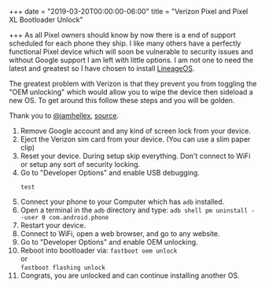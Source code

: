 +++
date = "2019-03-20T00:00:00-06:00"
title = "Verizon Pixel and Pixel XL Bootloader Unlock"

+++
As all Pixel owners should know by now there is a end of support scheduled for each phone they ship. I like many others have a perfectly functional Pixel device which will soon be vulnerable to security issues and without Google support I am left with little options. I am not one to need the latest and greatest so I have chosen to install [LineageOS](https://wiki.lineageos.org/devices/sailfish/install "LineageOS").

The greatest problem with Verizon is that they prevent you from toggling the "OEM unlocking" which would allow you to wipe the device then sideload a new OS. To get around this follow these steps and you will be golden.

Thank you to [@iamhellex](https://twitter.com/iamkellex "Kellen"), [source](https://www.droid-life.com/2018/05/28/verizon-pixel-xl-bootloader-unlock/).

 1. Remove Google account and any kind of screen lock from your device.
 2. Eject the Verizon sim card from your device. (You can use a slim paper clip)
 3. Reset your device. During setup skip everything. Don't connect to WiFi or setup any sort of security locking.
 4. Go to "Developer Options" and enable USB debugging.  
    ```
    test  
    ```
 5. Connect your phone to your Computer which has `adb` installed.
 6. Open a terminal in the `adb` directory and type:
    `adb shell pm uninstall --user 0 com.android.phone`
 7. Restart your device.
 8. Connect to WiFi, open a web browser, and go to any website.
 9. Go to "Developer Options" and enable OEM unlocking.
10. Reboot into bootloader via:
    `fastboot oem unlock`  
    or  
    `fastboot flashing unlock`
11. Congrats, you are unlocked and can continue installing another OS.